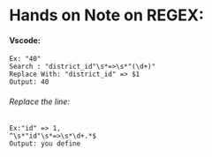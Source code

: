 # Hands on Note on REGEX:

#### Vscode:

```
Ex: "40"
Search : "district_id"\s*=>\s*"(\d+)"
Replace With: "district_id" => $1
Output: 40
```

###### Replace the line:
```
Ex:"id" => 1,
^\s*"id"\s*=>\s*\d+.*$
Output: you define
```
